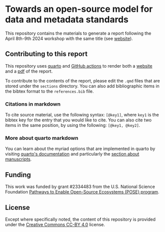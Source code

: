 # Towards an open-source model for data and metadata standards

This repository contains the materials to generate a report following the April
8th-9th 2024 workshop with the same title (see
[website](https://uwescience.github.io/2024-open-source-standards-workshop/intro.html)).

## Contributing to this report

This repository uses [quarto](https://quarto.org/) and [GitHub actions](https://docs.github.com/en/actions)
to render both a [website](https://uwescience.github.io/2024-open-source-standards-report/) and
a [pdf](https://uwescience.github.io/2024-open-source-standards-report/index.pdf)
of the report.

To contribute to the contents of the report, please edit the `.qmd` files that
are stored under the `sections` directory. You can also add bibliographic items
in the bibtex format to the `references.bib` file.

### Citations in markdown

To cite source material, use the following syntax: `[@key1]`, where `key1` is the
bibtex key for the entry that you would like to cite. You can also cite two
items in the same position, by using the following: `[@key1, @key2]`.

### More about quarto markdown

You can learn about the myriad options that are implemented in quarto by
visiting [quarto's documentation](https://quarto.org) and particularly the
[section about manuscripts](https://quarto.org/docs/manuscripts/).

## Funding

This work was funded by grant #2334483 from the U.S. National Science Foundation [Pathways to Enable Open-Source Ecosystems (POSE) program](https://new.nsf.gov/funding/initiatives/pathways-enable-open-source-ecosystems).


## License

Except where specifically noted, the content of this repository is provided
under the
[Creative Commons CC-BY 4.0](https://creativecommons.org/licenses/by/4.0/) license.